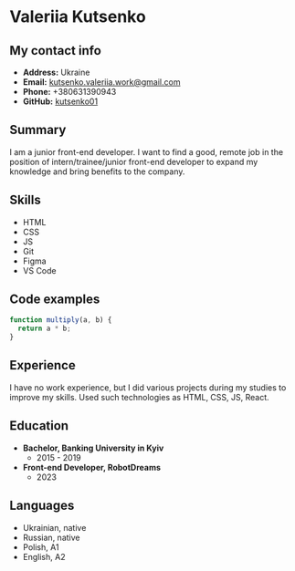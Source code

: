 # Valeriia Kutsenko

## My contact info
- **Address:** Ukraine
- **Email:** kutsenko.valeriia.work@gmail.com
- **Phone:** +380631390943
- **GitHub:** [kutsenko01](https://github.com/kutsenko01)

## Summary
I am a junior front-end developer. I want to find a good, remote job in the position of intern/trainee/junior front-end developer to expand my knowledge and bring benefits to the company.

## Skills
- HTML
- CSS
- JS
- Git
- Figma
- VS Code

## Code examples
```javascript
function multiply(a, b) {
  return a * b;
}
```

## Experience
I have no work experience, but I did various projects  during my studies to improve my skills. Used such technologies as HTML, CSS, JS, React.

## Education
- **Bachelor, Banking University in Kyiv**
  - 2015 - 2019
- **Front-end Developer, RobotDreams**
  - 2023

## Languages
- Ukrainian, native
- Russian, native
- Polish, A1
- English, A2
